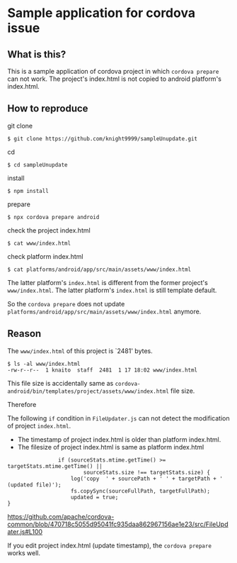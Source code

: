 # Sample application for cordova issue

## What is this?

This is a sample application of cordova project in which `cordova prepare` can not work. The project's index.html is not copied to android platform's index.html.

## How to reproduce

git clone
```
$ git clone https://github.com/knight9999/sampleUnupdate.git
```

cd
```
$ cd sampleUnupdate
```

install
```
$ npm install
```

prepare
```
$ npx cordova prepare android
```

check the project index.html
```
$ cat www/index.html
```

check platform index.html
```
$ cat platforms/android/app/src/main/assets/www/index.html 
```

The latter platform's `index.html` is different from the former project's `www/index.html`.
The latter platform's `index.html` is still template default. 

So the `cordova prepare` does not update `platforms/android/app/src/main/assets/www/index.html` anymore.

## Reason

The `www/index.html` of this project is `2481' bytes.
```
$ ls -al www/index.html 
-rw-r--r--  1 knaito  staff  2481  1 17 18:02 www/index.html
```

This file size is accidentally same as `cordova-android/bin/templates/project/assets/www/index.html` file size.

Therefore

The following `if` condition in `FileUpdater.js` can not detect the modification of project `index.html`.

- The timestamp of project index.html is older than platform index.html.
- The filesize of project index.html is same as platform index.html

```
                if (sourceStats.mtime.getTime() >= targetStats.mtime.getTime() ||
                        sourceStats.size !== targetStats.size) {
                    log('copy  ' + sourcePath + ' ' + targetPath + ' (updated file)');
                    fs.copySync(sourceFullPath, targetFullPath);
                    updated = true;
}
```

https://github.com/apache/cordova-common/blob/470718c5055d95041fc935daa862967156ae1e23/src/FileUpdater.js#L100


If you edit project index.html (update timestamp), the `cordova prepare` works well.




